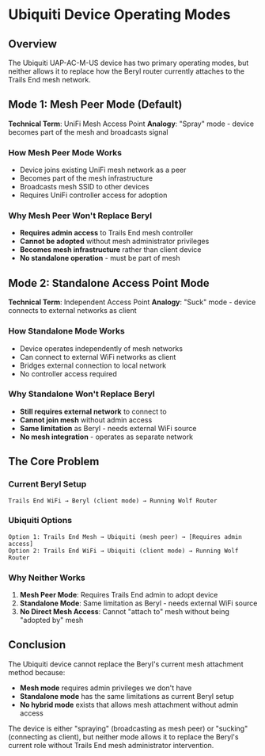 # Ubiquiti Device Operating Modes

## Overview

The Ubiquiti UAP-AC-M-US device has two primary operating modes, but neither allows it to replace how the Beryl router currently attaches to the Trails End mesh network.

## Mode 1: Mesh Peer Mode (Default)

**Technical Term**: UniFi Mesh Access Point
**Analogy**: "Spray" mode - device becomes part of the mesh and broadcasts signal

### How Mesh Peer Mode Works

- Device joins existing UniFi mesh network as a peer
- Becomes part of the mesh infrastructure
- Broadcasts mesh SSID to other devices
- Requires UniFi controller access for adoption

### Why Mesh Peer Won't Replace Beryl

- **Requires admin access** to Trails End mesh controller
- **Cannot be adopted** without mesh administrator privileges
- **Becomes mesh infrastructure** rather than client device
- **No standalone operation** - must be part of mesh

## Mode 2: Standalone Access Point Mode

**Technical Term**: Independent Access Point
**Analogy**: "Suck" mode - device connects to external networks as client

### How Standalone Mode Works

- Device operates independently of mesh networks
- Can connect to external WiFi networks as client
- Bridges external connection to local network
- No controller access required

### Why Standalone Won't Replace Beryl

- **Still requires external network** to connect to
- **Cannot join mesh** without admin access
- **Same limitation** as Beryl - needs external WiFi source
- **No mesh integration** - operates as separate network

## The Core Problem

### Current Beryl Setup

```text
Trails End WiFi → Beryl (client mode) → Running Wolf Router
```

### Ubiquiti Options

```text
Option 1: Trails End Mesh → Ubiquiti (mesh peer) → [Requires admin access]
Option 2: Trails End WiFi → Ubiquiti (client mode) → Running Wolf Router
```

### Why Neither Works

1. **Mesh Peer Mode**: Requires Trails End admin to adopt device
2. **Standalone Mode**: Same limitation as Beryl - needs external WiFi source
3. **No Direct Mesh Access**: Cannot "attach to" mesh without being "adopted by" mesh

## Conclusion

The Ubiquiti device cannot replace the Beryl's current mesh attachment method because:

- **Mesh mode** requires admin privileges we don't have
- **Standalone mode** has the same limitations as current Beryl setup
- **No hybrid mode** exists that allows mesh attachment without admin access

The device is either "spraying" (broadcasting as mesh peer) or "sucking" (connecting as client), but neither mode allows it to replace the Beryl's current role without Trails End mesh administrator intervention.
